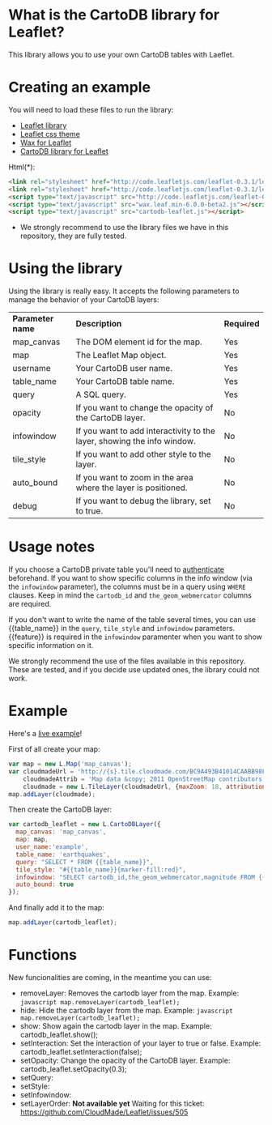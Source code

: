 
# What is the CartoDB library for Leaflet?

This library allows you to use your own CartoDB tables with Laeflet.


# Creating an example

You will need to load these files to run the library:

  - [Leaflet library](http://github.com/CloudMade/Leaflet/blob/master/dist/leaflet.js)
  - [Leaflet css theme](http://github.com/CloudMade/Leaflet/tree/master/dist/leaflet.css)
  - [Wax for Leaflet](https://github.com/mapbox/wax) 
  - [CartoDB library for Leaflet](https://github.com/Vizzuality/cartodb-leaflet/blob/gh-pages/cartodb-leaflet.js)

Html(*):

```html
<link rel="stylesheet" href="http://code.leafletjs.com/leaflet-0.3.1/leaflet.css" />
<link rel="stylesheet" href="http://code.leafletjs.com/leaflet-0.3.1/leaflet.ie.css" />
<script type="text/javascript" src="http://code.leafletjs.com/leaflet-0.3.1/leaflet.js"></script>
<script type="text/javascript" src="wax.leaf.min-6.0.0-beta2.js"></script>
<script type="text/javascript" src="cartodb-leaflet.js"></script>
```
* We strongly recommend to use the library files we have in this repository, they are fully tested.



# Using the library

Using the library is really easy. It accepts the following parameters to manage the behavior of your CartoDB layers:


<table>
<tr>
<td><b>Parameter name</b></td>
<td><b>Description</b></td>
<td><b>Required</b></td>
</tr>

<tr>
<td>map_canvas</td>
<td>The DOM element id for the map.</td>
<td>Yes</td>
</tr>

<tr>
<td>map</td>
<td>The Leaflet Map object.</td>
<td>Yes</td>
</tr>

<tr>
<td>username</td>
<td>Your CartoDB user name.</td>
<td>Yes</td>
</tr>

<tr>
<td>table_name</td>
<td>Your CartoDB table name.</td>
<td>Yes</td>
</tr>

<tr>
<td>query</td>
<td>A SQL query.</td>
<td>Yes</td>
</tr>

<tr>
<td>opacity</td>
<td>If you want to change the opacity of the CartoDB layer.</td>
<td>No</td>
</tr>

<tr>
<td>infowindow</td>
<td>If you want to add interactivity to the layer, showing the info window.</td>
<td>No</td>
</tr>

<tr>
<td>tile_style</td>
<td>If you want to add other style to the layer.</td>
<td>No</td>
</tr>

<tr>
<td>auto_bound</td>
<td>If you want to zoom in the area where the layer is positioned.</td>
<td>No</td>
</tr>

<tr>
<td>debug</td>
<td>If you want to debug the library, set to true.</td>
<td>No</td>
</tr>

</table>


# Usage notes

If you choose a CartoDB private table you'll need to [authenticate](http://developers.cartodb.com/api/authentication.html) beforehand. If you want to show specific columns in the info window (via the `infowindow` parameter), the columns must be in a query using `WHERE` clauses. Keep in mind the `cartodb_id` and `the_geom_webmercator` columns are required.

If you don't want to write the name of the table several times, you can use {{table_name}} in the `query`, `tile_style` and `infowindow` parameters. {{feature}} is required in the `infowindow` paramenter when you want to show specific information on it.

We strongly recommend the use of the files available in this repository. These are tested, and if you decide use updated ones, the library could not work.

# Example

Here's a [live example](http://vizzuality.github.com/cartodb-leaflet/)!

First of all create your map:

```javascript
var map = new L.Map('map_canvas');
var cloudmadeUrl = 'http://{s}.tile.cloudmade.com/BC9A493B41014CAABB98F0471D759707/997/256/{z}/{x}/{y}.png',
	cloudmadeAttrib = 'Map data &copy; 2011 OpenStreetMap contributors, Imagery &copy; 2011 CloudMade',
	cloudmade = new L.TileLayer(cloudmadeUrl, {maxZoom: 18, attribution: cloudmadeAttrib});
map.addLayer(cloudmade);
```
  
Then create the CartoDB layer:

```javascript
var cartodb_leaflet = new L.CartoDBLayer({
  map_canvas: 'map_canvas',
  map: map,
  user_name:'example',
  table_name: 'earthquakes',
  query: "SELECT * FROM {{table_name}}",
  tile_style: "#{{table_name}}{marker-fill:red}",
  infowindow: "SELECT cartodb_id,the_geom_webmercator,magnitude FROM {{table_name}} WHERE cartodb_id={{feature}}",
  auto_bound: true
});
```

And finally add it to the map:

```javascript
map.addLayer(cartodb_leaflet);
```


# Functions
New funcionalities are coming, in the meantime you can use:


* removeLayer: Removes the cartodb layer from the map.
    Example: ```javascript map.removeLayer(cartodb_leaflet);```
* hide: Hide the cartodb layer from the map.
    Example: ```javascript map.removeLayer(cartodb_leaflet);```
* show: Show again the cartodb layer in the map. Example: cartodb_leaflet.show();
* setInteraction: Set the interaction of your layer to true or false. Example: cartodb_leaflet.setInteraction(false);
* setOpacity: Change the opacity of the CartoDB layer. Example: cartodb_leaflet.setOpacity(0.3);
* setQuery:
* setStyle:
* setInfowindow:
* setLayerOrder: **Not available yet** Waiting for this ticket: https://github.com/CloudMade/Leaflet/issues/505
